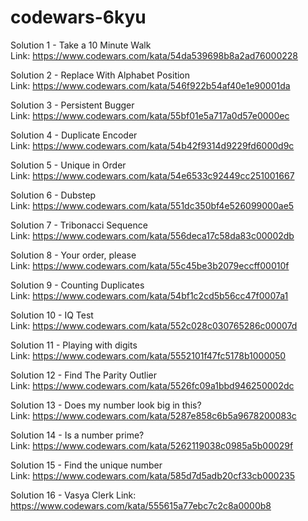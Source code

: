 # codewars-6kyu

Solution 1 - Take a 10 Minute Walk  
Link: https://www.codewars.com/kata/54da539698b8a2ad76000228

Solution 2 - Replace With Alphabet Position  
Link: https://www.codewars.com/kata/546f922b54af40e1e90001da

Solution 3 - Persistent Bugger  
Link: https://www.codewars.com/kata/55bf01e5a717a0d57e0000ec

Solution 4 - Duplicate Encoder  
Link: https://www.codewars.com/kata/54b42f9314d9229fd6000d9c

Solution 5 - Unique in Order  
Link: https://www.codewars.com/kata/54e6533c92449cc251001667

Solution 6 - Dubstep  
Link: https://www.codewars.com/kata/551dc350bf4e526099000ae5

Solution 7 - Tribonacci Sequence  
Link: https://www.codewars.com/kata/556deca17c58da83c00002db

Solution 8 - Your order, please  
Link: https://www.codewars.com/kata/55c45be3b2079eccff00010f

Solution 9 - Counting Duplicates  
Link: https://www.codewars.com/kata/54bf1c2cd5b56cc47f0007a1

Solution 10 - IQ Test  
Link: https://www.codewars.com/kata/552c028c030765286c00007d

Solution 11 - Playing with digits  
Link: https://www.codewars.com/kata/5552101f47fc5178b1000050

Solution 12 - Find The Parity Outlier  
Link: https://www.codewars.com/kata/5526fc09a1bbd946250002dc

Solution 13 - Does my number look big in this?  
Link: https://www.codewars.com/kata/5287e858c6b5a9678200083c

Solution 14 - Is a number prime?  
Link: https://www.codewars.com/kata/5262119038c0985a5b00029f

Solution 15 - Find the unique number  
Link: https://www.codewars.com/kata/585d7d5adb20cf33cb000235

Solution 16 - Vasya Clerk
Link: https://www.codewars.com/kata/555615a77ebc7c2c8a0000b8
